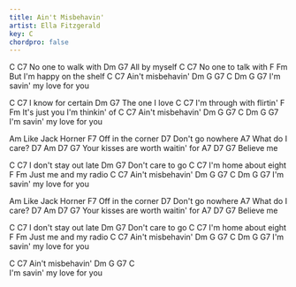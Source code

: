 ```yaml
---
title: Ain't Misbehavin'
artist: Ella Fitzgerald
key: C
chordpro: false
---
```

C         C7
No one to walk with
Dm       G7
All by myself
C         C7
No one to talk with
        F            Fm
But I'm happy on the shelf
C          C7
Ain't misbehavin'
Dm            G    G7  C  Dm G G7
I'm savin' my love for you

C          C7
I know for certain
Dm        G7
The one I love
C                C7
I'm through with flirtin'
          F                Fm
It's just you I'm thinkin' of
C          C7
Ain't misbehavin'
Dm            G    G7  C  Dm G G7
I'm savin' my love for you

Am
Like Jack Horner
F7
Off in the corner
D7
Don't go nowhere
A7
What do I care?
D7              Am    D7      G7
Your kisses are worth waitin' for
A7 D7   G7
Believe me

C            C7
I don't stay out late
Dm            G7
Don't care to go
C         C7
I'm home about eight
     F             Fm
Just me and my radio
C          C7
Ain't misbehavin'
Dm            G    G7  C  Dm G G7
I'm savin' my love for you

Am
Like Jack Horner
F7
Off in the corner
D7
Don't go nowhere
A7
What do I care?
D7              Am    D7      G7
Your kisses are worth waitin' for
A7 D7   G7
Believe me

C            C7
I don't stay out late
Dm            G7
Don't care to go
C         C7
I'm home about eight
     F             Fm
Just me and my radio
C          C7
Ain't misbehavin'
Dm            G    G7  C  Dm G G7
I'm savin' my love for you

C          C7
Ain't misbehavin'
Dm            G    G7  C  
I'm savin' my love for you

